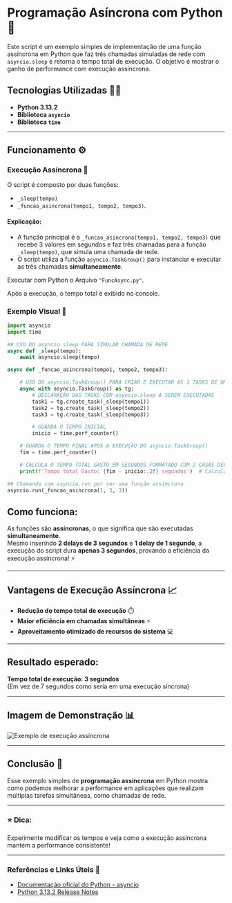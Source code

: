# Programação Asíncrona com Python 🚀

Este script é um exemplo simples de implementação de uma função assíncrona em Python que faz três chamadas simuladas de rede com `asyncio.sleep` e retorna o tempo total de execução. O objetivo é mostrar o ganho de performance com execução assíncrona.

## Tecnologias Utilizadas 🧑‍💻

- **Python 3.13.2**  
- **Biblioteca `asyncio`**  
- **Biblioteca `time`**  

---

## Funcionamento ⚙️

### Execução Assíncrona 🔄

O script é composto por duas funções: 
- `_sleep(tempo)` 
- `_funcao_asincrona(tempo1, tempo2, tempo3)`.

#### Explicação:

- A função principal é a `_funcao_asincrona(tempo1, tempo2, tempo3)` que recebe 3 valores em segundos e faz três chamadas para a função `_sleep(tempo)`, que simula uma chamada de rede.
- O script utiliza a função `asyncio.TaskGroup()` para instanciar e executar as três chamadas **simultaneamente**.

Executar com Python o Arquivo `"FuncAsync.py"`.

Após a execução, o tempo total é exibido no console.

### Exemplo Visual 🌟

```python
import asyncio
import time

## USO DO asyncio.sleep PARA SIMULAR CHAMADA DE REDE
async def _sleep(tempo):
    await asyncio.sleep(tempo)

async def _funcao_asincrona(tempo1, tempo2, tempo3):

    # USO DO asyncio.TaskGroup() PARA CRIAR E EXECUTAR AS 3 TASKS DE UMA VEZ SIMULANDO AS CHAMADAS DE REDE
    async with asyncio.TaskGroup() as tg:
        # DECLARAÇÃO DAS TASKS COM asyncio.sleep A SEREM EXECUTADAS
        task1 = tg.create_task(_sleep(tempo1))
        task2 = tg.create_task(_sleep(tempo2))
        task3 = tg.create_task(_sleep(tempo3))

        # GUARDA O TEMPO INICIAL
        inicio = time.perf_counter()

    # GUARDA O TEMPO FINAL APOS A EXECUÇÃO DO asyncio.TaskGroup()
    fim = time.perf_counter()

    # CALCULA O TEMPO TOTAL GASTO EM SEGUNDOS FORMATADO COM 2 CASAS DECIMAIS
    print(f'Tempo total Gasto: {fim - inicio:.2f} segundos')  # Calcula e retorna o tempo total gasto

## Chamando com asyncio.run por ser uma função assíncrona
asyncio.run(_funcao_asincrona(1, 3, 3))
```


## Como funciona:
As funções são **assíncronas**, o que significa que são executadas **simultaneamente**.  
Mesmo inserindo **2 delays de 3 segundos** e **1 delay de 1 segundo**, a execução do script dura **apenas 3 segundos**, provando a eficiência da execução assíncrona! ⚡

---

## Vantagens de Execução Assíncrona 📈

- **Redução do tempo total de execução** ⏱️
- **Maior eficiência em chamadas simultâneas** ⚡
- **Aproveitamento otimizado de recursos do sistema** 💻

---

## Resultado esperado:

**Tempo total de execução: 3 segundos**  
(Em vez de 7 segundos como seria em uma execução síncrona)

---

## Imagem de Demonstração 📊

![Exemplo de execução assíncrona](https://media2.giphy.com/media/v1.Y2lkPTc5MGI3NjExYnFkazd3ZXBzN3p3eHFldDk2YXdiejhnOXZuMDd5bHVhY2Q4dTVpciZlcD12MV9pbnRlcm5hbF9naWZfYnlfaWQmY3Q9Zw/XWDtz4xtKVDPs6ayI8/giphy.gif)

---

## Conclusão 🎯

Esse exemplo simples de **programação assíncrona** em Python mostra como podemos melhorar a performance em aplicações que realizam múltiplas tarefas simultâneas, como chamadas de rede.

---

### ⭐ **Dica**: 
Experimente modificar os tempos e veja como a execução assíncrona mantém a performance consistente!

---

### **Referências e Links Úteis** 🔗

- [Documentação oficial do Python - asyncio](https://docs.python.org/3/library/asyncio.html)
- [Python 3.13.2 Release Notes](https://docs.python.org/3/whatsnew/3.13.html)
